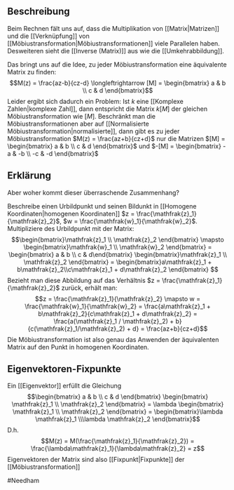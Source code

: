 ## Beschreibung
Beim Rechnen fält uns auf, dass die Multiplikation von [[Matrix|Matrizen]] und die [[Verknüpfung]] von [[Möbiustransformation|Möbiustransformationen]] viele Parallelen haben.
Desweiteren sieht die [[Inverse (Matrix)]] aus wie die [[Umkehrabbildung]].

Das bringt uns auf die Idee, zu jeder Möbiustransformation eine äquivalente Matrix zu finden:
$$M(z) = \frac{az-b}{cz-d} \longleftrightarrow [M] = \begin{bmatrix} a & b \\ c & d \end{bmatrix}$$
Leider ergibt sich dadurch ein Problem:
Ist $k$ eine [[Komplexe Zahlen|komplexe Zahl]], dann entspricht die Matrix $k[M]$ der gleichen Möbiustransformation wie $[M]$.
Beschränkt man die Möbiustransformationen aber auf [[Normalisierte Möbiustransformation|normalisierte]], dann gibt es zu jeder Möbiustransformation $M(z) = \frac{az+b}{cz+d}$ nur die Matrizen $[M] = \begin{bmatrix} a & b \\ c & d \end{bmatrix}$ und $-[M] = \begin{bmatrix} -a & -b \\ -c & -d \end{bmatrix}$

## Erklärung
Aber woher kommt dieser überraschende Zusammenhang?

Beschreibe einen Urbildpunkt und seinen Bildunkt in [[Homogene Koordinaten|homogenen Koordinaten]] $z = \frac{\mathfrak{z}_1}{\mathfrak{z}_2}$,  $w = \frac{\mathfrak{w}_1}{\mathfrak{w}_2}$.
Multipliziere des Urbildpunkt mit der Matrix:
$$\begin{bmatrix}\mathfrak{z}_1 \\ \mathfrak{z}_2 \end{bmatrix} \mapsto \begin{bmatrix}\mathfrak{w}_1 \\ \mathfrak{w}_2 \end{bmatrix} = \begin{bmatrix} a & b \\ c & d\end{bmatrix} \begin{bmatrix}\mathfrak{z}_1 \\ \mathfrak{z}_2 \end{bmatrix} = \begin{bmatrix}a\mathfrak{z}_1 + b\mathfrak{z}_2\\c\mathfrak{z}_1 +  d\mathfrak{z}_2 \end{bmatrix} $$
Bezieht man diese Abbildung auf das Verhältnis $z = \frac{\mathfrak{z}_1}{\mathfrak{z}_2}$ zurück, erhält man:
$$z = \frac{\mathfrak{z}_1}{\mathfrak{z}_2} \mapsto w = \frac{\mathfrak{w}_1}{\mathfrak{w}_2} = \frac{a\mathfrak{z}_1 + b\mathfrak{z}_2}{c\mathfrak{z}_1 +  d\mathfrak{z}_2} = \frac{a(\mathfrak{z}_1 / \mathfrak{z}_2) + b}{c(\mathfrak{z}_1/\mathfrak{z}_2) +  d} = \frac{az+b}{cz+d}$$
Die Möbiustransformation ist also genau das Anwenden der äquivalenten Matrix auf den Punkt in homogenen Koordinaten.

## Eigenvektoren-Fixpunkte
Ein [[Eigenvektor]] erfüllt die Gleichung
$$\begin{bmatrix} a & b \\ c & d \end{bmatrix} \begin{bmatrix} \mathfrak{z}_1 \\ \mathfrak{z}_2 \end{bmatrix} = \lambda \begin{bmatrix} \mathfrak{z}_1 \\ \mathfrak{z}_2 \end{bmatrix} =  \begin{bmatrix}\lambda \mathfrak{z}_1 \\\lambda \mathfrak{z}_2 \end{bmatrix}$$
D.h.
$$M(z) = M(\frac{\mathfrak{z}_1}{\mathfrak{z}_2}) = \frac{\lambda\mathfrak{z}_1}{\lambda\mathfrak{z}_2} = z$$
Eigenvektoren der Matrix sind also [[Fixpunkt|Fixpunkte]] der [[Möbiustransformation]] 

#Needham 